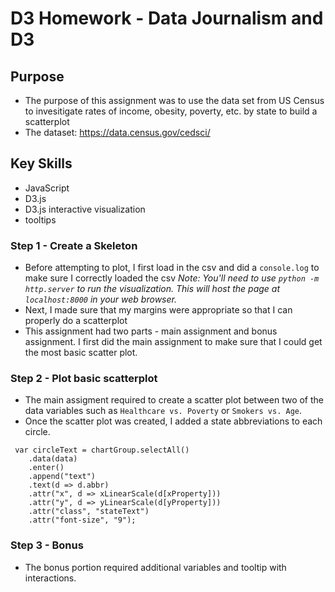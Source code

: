 # D3 Homework - Data Journalism and D3

## Purpose
* The purpose of this assignment was to use the data set from US Census to invesitigate rates of income, obesity, poverty, etc. by state to build a scatterplot
* The dataset: https://data.census.gov/cedsci/

## Key Skills
* JavaScript
* D3.js
* D3.js interactive visualization
* tooltips

### Step 1 - Create a Skeleton
* Before attempting to plot, I first load in the csv and did a `console.log` to make sure I correctly loaded the csv
*Note: You'll need to use `python -m http.server` to run the visualization. This will host the page at `localhost:8000` in your web browser.*
* Next, I made sure that my margins were appropriate so that I can properly do a scatterplot
* This assignment had two parts - main assignment and bonus assignment. I first did the main assignment to make sure that I could get the most basic scatter plot.

### Step 2 - Plot basic scatterplot
* The main assigment required to create a scatter plot between two of the data variables such as `Healthcare vs. Poverty` or `Smokers vs. Age`.
* Once the scatter plot was created, I added a state abbreviations to each circle. 
```
 var circleText = chartGroup.selectAll()
    .data(data)
    .enter()
    .append("text")
    .text(d => d.abbr)
    .attr("x", d => xLinearScale(d[xProperty])) 
    .attr("y", d => yLinearScale(d[yProperty])) 
    .attr("class", "stateText") 
    .attr("font-size", "9");
```
### Step 3 - Bonus
* The bonus portion required additional variables and tooltip with interactions.

